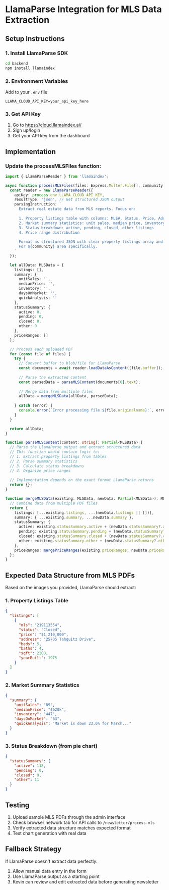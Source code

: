 # LlamaParse Integration for MLS Data Extraction

## Setup Instructions

### 1. Install LlamaParse SDK
```bash
cd backend
npm install llamaindex
```

### 2. Environment Variables
Add to your `.env` file:
```
LLAMA_CLOUD_API_KEY=your_api_key_here
```

### 3. Get API Key
1. Go to https://cloud.llamaindex.ai/
2. Sign up/login
3. Get your API key from the dashboard

## Implementation

### Update the processMLSFiles function:

```typescript
import { LlamaParseReader } from 'llamaindex';

async function processMLSFiles(files: Express.Multer.File[], community: string): Promise<MLSData> {
  const reader = new LlamaParseReader({
    apiKey: process.env.LLAMA_CLOUD_API_KEY,
    resultType: 'json', // Get structured JSON output
    parsingInstruction: `
      Extract real estate data from MLS reports. Focus on:
      
      1. Property listings table with columns: MLS#, Status, Price, Address, Beds, Baths, Sq Ft, Year Built
      2. Market summary statistics: unit sales, median price, inventory, days on market
      3. Status breakdown: active, pending, closed, other listings
      4. Price range distribution
      
      Format as structured JSON with clear property listings array and summary statistics.
      For ${community} area specifically.
    `
  });

  let allData: MLSData = {
    listings: [],
    summary: {
      unitSales: '',
      medianPrice: '',
      inventory: '',
      daysOnMarket: '',
      quickAnalysis: ''
    },
    statusSummary: {
      active: 0,
      pending: 0,
      closed: 0,
      other: 0
    },
    priceRanges: []
  };

  // Process each uploaded PDF
  for (const file of files) {
    try {
      // Convert buffer to blob/file for LlamaParse
      const documents = await reader.loadDataAsContent([file.buffer]);
      
      // Parse the extracted content
      const parsedData = parseMLSContent(documents[0].text);
      
      // Merge data from multiple files
      allData = mergeMLSData(allData, parsedData);
      
    } catch (error) {
      console.error(`Error processing file ${file.originalname}:`, error);
    }
  }

  return allData;
}

function parseMLSContent(content: string): Partial<MLSData> {
  // Parse the LlamaParse output and extract structured data
  // This function would contain logic to:
  // 1. Extract property listings from tables
  // 2. Parse summary statistics
  // 3. Calculate status breakdowns
  // 4. Organize price ranges
  
  // Implementation depends on the exact format LlamaParse returns
  return {};
}

function mergeMLSData(existing: MLSData, newData: Partial<MLSData>): MLSData {
  // Combine data from multiple PDF files
  return {
    listings: [...existing.listings, ...(newData.listings || [])],
    summary: { ...existing.summary, ...newData.summary },
    statusSummary: {
      active: existing.statusSummary.active + (newData.statusSummary?.active || 0),
      pending: existing.statusSummary.pending + (newData.statusSummary?.pending || 0),
      closed: existing.statusSummary.closed + (newData.statusSummary?.closed || 0),
      other: existing.statusSummary.other + (newData.statusSummary?.other || 0)
    },
    priceRanges: mergePriceRanges(existing.priceRanges, newData.priceRanges || [])
  };
}
```

## Expected Data Structure from MLS PDFs

Based on the images you provided, LlamaParse should extract:

### 1. Property Listings Table
```json
{
  "listings": [
    {
      "mls": "219113554",
      "status": "Closed",
      "price": "$1,210,000",
      "address": "25705 Tahquitz Drive",
      "beds": 5,
      "baths": 4,
      "sqft": 2200,
      "yearBuilt": 1975
    }
  ]
}
```

### 2. Market Summary Statistics
```json
{
  "summary": {
    "unitSales": "89",
    "medianPrice": "$620k", 
    "inventory": "447",
    "daysOnMarket": "63",
    "quickAnalysis": "Market is down 23.6% for March..."
  }
}
```

### 3. Status Breakdown (from pie chart)
```json
{
  "statusSummary": {
    "active": 118,
    "pending": 0, 
    "closed": 9,
    "other": 11
  }
}
```

## Testing

1. Upload sample MLS PDFs through the admin interface
2. Check browser network tab for API calls to `/newsletter/process-mls`
3. Verify extracted data structure matches expected format
4. Test chart generation with real data

## Fallback Strategy

If LlamaParse doesn't extract data perfectly:
1. Allow manual data entry in the form
2. Use LlamaParse output as a starting point
3. Kevin can review and edit extracted data before generating newsletter
